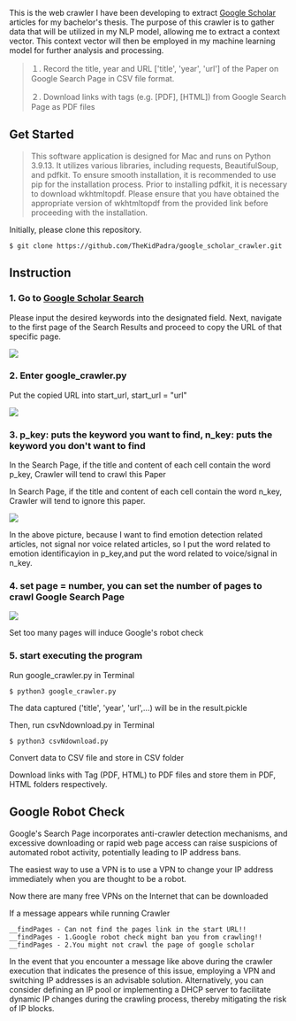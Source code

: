 

This is the web crawler I have been developing to extract [Google Scholar](https://scholar.google.com/) articles for my bachelor's thesis. The purpose of this crawler is to gather data that will be utilized in my NLP model, allowing me to extract a context vector. This context vector will then be employed in my machine learning model for further analysis and processing.

>１. Record the title, year and URL ['title', 'year', 'url'] of the Paper on Google Search Page in CSV file format.
>
>２. Download links with tags (e.g. [PDF], [HTML]) from Google Search Page as PDF files

## Get Started

>This software application is designed for Mac and runs on Python 3.9.13. It utilizes various libraries, including requests, BeautifulSoup, and pdfkit. To ensure smooth installation, it is recommended to use pip for the installation process.
>Prior to installing pdfkit, it is necessary to download wkhtmltopdf. Please ensure that you have obtained the appropriate version of wkhtmltopdf from the provided link before proceeding with the installation.

Initially, please clone this repository.

```
$ git clone https://github.com/TheKidPadra/google_scholar_crawler.git
```

## Instruction

### 1. Go to [Google Scholar Search](https://scholar.google.com/)

Please input the desired keywords into the designated field. Next, navigate to the first page of the Search Results and proceed to copy the URL of that specific page.

![](https://github.com/TheKidPadra/google_scholar_crawler/blob/main/Assets/GS.png)

### 2. Enter google_crawler.py

Put the copied URL into start_url, start_url = "url"

![](https://github.com/TheKidPadra/google_scholar_crawler/blob/main/Assets/google_crawler_py(v2).png)

### 3. p_key: puts the keyword you want to find, n_key: puts the keyword you don't want to find

In the Search Page, if the title and content of each cell contain the word p_key, Crawler will tend to crawl this Paper

In Search Page, if the title and content of each cell contain the word n_key, Crawler will tend to ignore this paper.

![](https://github.com/TheKidPadra/google_scholar_crawler/blob/main/Assets/google_crawler_py.png)

In the above picture, because I want to find emotion detection related articles, not signal nor voice related articles, so I put the word related to emotion identificayion in p_key,and put the word related to voice/signal in n_key.

### 4. set page = number, you can set the number of pages to crawl Google Search Page

![](https://github.com/TheKidPadra/google_scholar_crawler/blob/main/Assets/google_crawler_py(v3).png)

Set too many pages will induce Google's robot check

### 5. start executing the program

Run google_crawler.py in Terminal

```
$ python3 google_crawler.py
```

The data captured ('title', 'year', 'url',...) will be in the result.pickle

Then, run csvNdownload.py in Terminal

```
$ python3 csvNdownload.py
```

Convert data to CSV file and store in CSV folder

Download links with Tag (PDF, HTML) to PDF files and store them in PDF, HTML folders respectively.

## Google Robot Check

Google's Search Page incorporates anti-crawler detection mechanisms, and excessive downloading or rapid web page access can raise suspicions of automated robot activity, potentially leading to IP address bans.

The easiest way to use a VPN is to use a VPN to change your IP address immediately when you are thought to be a robot.

Now there are many free VPNs on the Internet that can be downloaded

If a message appears while running Crawler

```
__findPages - Can not find the pages link in the start URL!!
__findPages - 1.Google robot check might ban you from crawling!!
__findPages - 2.You might not crawl the page of google scholar

```

In the event that you encounter a message like above during the crawler execution that indicates the presence of this issue, employing a VPN and switching IP addresses is an advisable solution. Alternatively, you can consider defining an IP pool or implementing a DHCP server to facilitate dynamic IP changes during the crawling process, thereby mitigating the risk of IP blocks.
